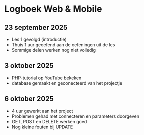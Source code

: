 # Logboek Web & Mobile

## 23 september 2025
- Les 1 gevolgd (introductie)  
- Thuis 1 uur geoefend aan de oefeningen uit de les  
- Sommige delen werken nog niet volledig  

## 3 oktober 2025
- PHP-tutorial op YouTube bekeken  
- database gemaakt en geconecteerd van het projectje

## 6 oktober 2025
- 4 uur gewerkt aan het project  
- Problemen gehad met connecteren en parameters doorgeven  
- GET, POST en DELETE werken goed  
- Nog kleine fouten bij UPDATE  
